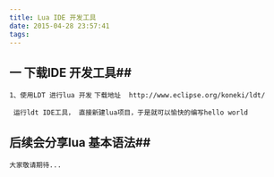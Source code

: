 ```yaml
---
title: Lua IDE 开发工具
date: 2015-04-28 23:57:41
tags:
---
```


## 一 下载IDE 开发工具##
``1、使用LDT 进行lua 开发``
``下载地址  http://www.eclipse.org/koneki/ldt/``

`` 运行ldt IDE工具， 直接新建lua项目，于是就可以愉快的编写hello world``

## 后续会分享lua 基本语法##
``大家敬请期待...``